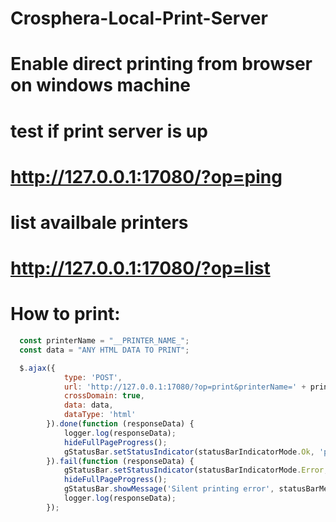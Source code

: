 # Crosphera-Local-Print-Server

# Enable direct printing from browser on windows machine 

# test if print server is up
# http://127.0.0.1:17080/?op=ping
# list availbale printers
# http://127.0.0.1:17080/?op=list

# How to print: 
```javascript
  const printerName = "__PRINTER_NAME_";
  const data = "ANY HTML DATA TO PRINT";

  $.ajax({
            type: 'POST',
            url: 'http://127.0.0.1:17080/?op=print&printerName=' + printerName,
            crossDomain: true,
            data: data,
            dataType: 'html'
        }).done(function (responseData) {
            logger.log(responseData);
            hideFullPageProgress();
            gStatusBar.setStatusIndicator(statusBarIndicatorMode.Ok, 'printer');
        }).fail(function (responseData) {
            gStatusBar.setStatusIndicator(statusBarIndicatorMode.Error, 'printer');
            hideFullPageProgress();
            gStatusBar.showMessage('Silent printing error', statusBarMessageType.Error);
            logger.log(responseData);
        });
```